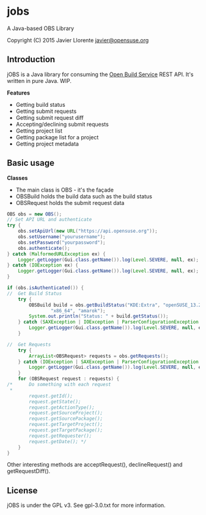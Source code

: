 # jobs
A Java-based OBS Library

Copyright (C) 2015 Javier Llorente <javier@opensuse.org>

Introduction
---------------
jOBS is a Java library for consuming the [Open Build Service](http://openbuildservice.org/) REST API.
It's written in pure Java.
WIP.

**Features**
- Getting build status
- Getting submit requests
- Getting submit request diff
- Accepting/declining submit requests
- Getting project list
- Getting package list for a project
- Getting project metadata


Basic usage
---------------

**Classes**
- The main class is OBS - it's the façade
- OBSBuild holds the build data such as the build status
- OBSRequest holds the submit request data

```java
OBS obs = new OBS();
// Set API URL and authenticate
try {
    obs.setApiUrl(new URL("https://api.opensuse.org"));
    obs.setUsername("yourusername");
    obs.setPassword("yourpassword");
    obs.authenticate();
} catch (MalformedURLException ex) {
    Logger.getLogger(Gui.class.getName()).log(Level.SEVERE, null, ex);
} catch (IOException ex) {
    Logger.getLogger(Gui.class.getName()).log(Level.SEVERE, null, ex);
}

if (obs.isAuthenticated()) {
//  Get Build Status
    try {
        OBSBuild build = obs.getBuildStatus("KDE:Extra", "openSUSE_13.2", 
                "x86_64", "amarok");
        System.out.println("Status: " + build.getStatus());
    } catch (SAXException | IOException | ParserConfigurationException ex) {
        Logger.getLogger(Gui.class.getName()).log(Level.SEVERE, null, ex);
    }

//  Get Requests
    try {
        ArrayList<OBSRequest> requests = obs.getRequests();
    } catch (IOException | SAXException | ParserConfigurationException ex) {
        Logger.getLogger(Gui.class.getName()).log(Level.SEVERE, null, ex);
    }
    for (OBSRequest request : requests) {
/*      Do something with each request
 *   
        request.getId();
        request.getState();
        request.getActionType();
        request.getSourceProject();
        request.getSourcePackage();
        request.getTargetProject();
        request.getTargetPackage();
        request.getRequester();
        request.getDate(); */
    }
}


```

Other interesting methods are acceptRequest(), declineRequest() and getRequestDiff().


License
---------------
jOBS is under the GPL v3. See gpl-3.0.txt for more information.